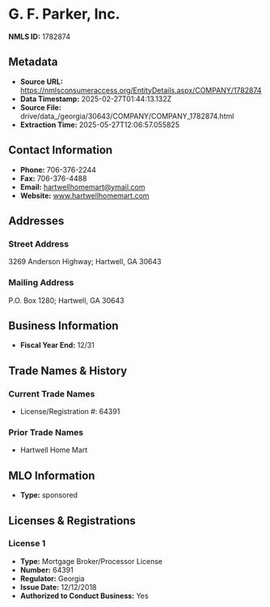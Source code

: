 # G. F. Parker, Inc.

**NMLS ID:** 1782874

## Metadata
- **Source URL:** https://nmlsconsumeraccess.org/EntityDetails.aspx/COMPANY/1782874
- **Data Timestamp:** 2025-02-27T01:44:13.132Z
- **Source File:** drive/data_/georgia/30643/COMPANY/COMPANY_1782874.html
- **Extraction Time:** 2025-05-27T12:06:57.055825

## Contact Information
- **Phone:** 706-376-2244
- **Fax:** 706-376-4488
- **Email:** hartwellhomemart@ymail.com
- **Website:** www.hartwellhomemart.com

## Addresses
### Street Address
3269 Anderson Highway; Hartwell, GA 30643

### Mailing Address
P.O. Box 1280; Hartwell, GA 30643

## Business Information
- **Fiscal Year End:** 12/31

## Trade Names & History
### Current Trade Names
- License/Registration #: 64391

### Prior Trade Names
- Hartwell Home Mart

## MLO Information
- **Type:** sponsored

## Licenses & Registrations

### License 1
- **Type:** Mortgage Broker/Processor License
- **Number:** 64391
- **Regulator:** Georgia
- **Issue Date:** 12/12/2018
- **Authorized to Conduct Business:** Yes
